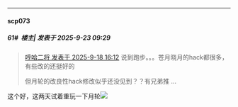 ﻿
*****

####  scp073  
##### 61#         楼主| 发表于 2025-9-23 09:29

<blockquote><a href="httphttps://stage1st.com/2b/forum.php?mod=redirect&amp;goto=findpost&amp;pid=68451180&amp;ptid=2259348" target="_blank">哼哈二将 发表于 2025-9-18 16:12</a>
说到跑步。。。苍月晓月的hack都很多，有些改的还挺好的

但月轮的改良性hack修改似乎还没见到？？有兄弟推 ...</blockquote>
这个好，这两天试着重玩一下月轮<img src="https://static.stage1st.com/image/smiley/face2017/037.png" referrerpolicy="no-referrer">

